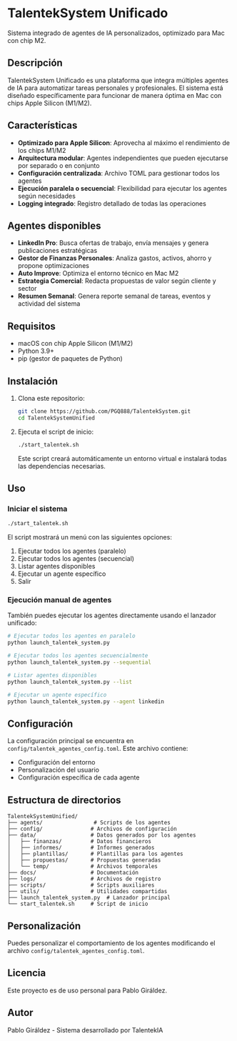 # TalentekSystem Unificado

Sistema integrado de agentes de IA personalizados, optimizado para Mac con chip M2.

## Descripción

TalentekSystem Unificado es una plataforma que integra múltiples agentes de IA para automatizar tareas personales y profesionales. El sistema está diseñado específicamente para funcionar de manera óptima en Mac con chips Apple Silicon (M1/M2).

## Características

- **Optimizado para Apple Silicon**: Aprovecha al máximo el rendimiento de los chips M1/M2
- **Arquitectura modular**: Agentes independientes que pueden ejecutarse por separado o en conjunto
- **Configuración centralizada**: Archivo TOML para gestionar todos los agentes
- **Ejecución paralela o secuencial**: Flexibilidad para ejecutar los agentes según necesidades
- **Logging integrado**: Registro detallado de todas las operaciones

## Agentes disponibles

- **LinkedIn Pro**: Busca ofertas de trabajo, envía mensajes y genera publicaciones estratégicas
- **Gestor de Finanzas Personales**: Analiza gastos, activos, ahorro y propone optimizaciones
- **Auto Improve**: Optimiza el entorno técnico en Mac M2
- **Estrategia Comercial**: Redacta propuestas de valor según cliente y sector
- **Resumen Semanal**: Genera reporte semanal de tareas, eventos y actividad del sistema

## Requisitos

- macOS con chip Apple Silicon (M1/M2)
- Python 3.9+
- pip (gestor de paquetes de Python)

## Instalación

1. Clona este repositorio:
   ```bash
   git clone https://github.com/PGQ888/TalentekSystem.git
   cd TalentekSystemUnified
   ```

2. Ejecuta el script de inicio:
   ```bash
   ./start_talentek.sh
   ```
   Este script creará automáticamente un entorno virtual e instalará todas las dependencias necesarias.

## Uso

### Iniciar el sistema

```bash
./start_talentek.sh
```

El script mostrará un menú con las siguientes opciones:

1. Ejecutar todos los agentes (paralelo)
2. Ejecutar todos los agentes (secuencial)
3. Listar agentes disponibles
4. Ejecutar un agente específico
5. Salir

### Ejecución manual de agentes

También puedes ejecutar los agentes directamente usando el lanzador unificado:

```bash
# Ejecutar todos los agentes en paralelo
python launch_talentek_system.py

# Ejecutar todos los agentes secuencialmente
python launch_talentek_system.py --sequential

# Listar agentes disponibles
python launch_talentek_system.py --list

# Ejecutar un agente específico
python launch_talentek_system.py --agent linkedin
```

## Configuración

La configuración principal se encuentra en `config/talentek_agentes_config.toml`. Este archivo contiene:

- Configuración del entorno
- Personalización del usuario
- Configuración específica de cada agente

## Estructura de directorios

```
TalentekSystemUnified/
├── agents/                # Scripts de los agentes
├── config/               # Archivos de configuración
├── data/                 # Datos generados por los agentes
│   ├── finanzas/         # Datos financieros
│   ├── informes/         # Informes generados
│   ├── plantillas/       # Plantillas para los agentes
│   ├── propuestas/       # Propuestas generadas
│   └── temp/             # Archivos temporales
├── docs/                 # Documentación
├── logs/                 # Archivos de registro
├── scripts/              # Scripts auxiliares
├── utils/                # Utilidades compartidas
├── launch_talentek_system.py  # Lanzador principal
└── start_talentek.sh     # Script de inicio
```

## Personalización

Puedes personalizar el comportamiento de los agentes modificando el archivo `config/talentek_agentes_config.toml`.

## Licencia

Este proyecto es de uso personal para Pablo Giráldez.

## Autor

Pablo Giráldez - Sistema desarrollado por TalentekIA
